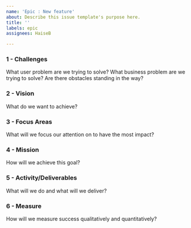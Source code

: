 ```yaml
---
name: 'Epic : New feature'
about: Describe this issue template's purpose here.
title: ''
labels: epic
assignees: HaiseB

---
```


### 1 - Challenges

What user problem are we trying to solve? What business problem are we trying to solve? Are there obstacles standing in the way?

### 2 - Vision

What do we want to achieve?

### 3 - Focus Areas

What will we focus our attention on to have the most impact?

### 4 - Mission

How will we achieve this goal?

### 5 - Activity/Deliverables

What will we do and what will we deliver?

### 6 - Measure

How will we measure success qualitatively and quantitatively?
